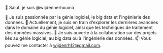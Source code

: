 👋 Salut, je suis @wijdennerhouma

👀 Je suis passionnée par le génie logiciel, le big data et l'ingénierie des données.
🌱 Actuellement, je suis en train d'explorer les dernières avancées dans le domaine du génie logiciel, ainsi que les techniques de traitement des données massives.
💞️ Je suis ouverte à la collaboration sur des projets liés au génie logiciel, au big data ou à l'ingénierie des données.
📫 Vous pouvez me contacter à wijdenrh12@gmail.com.

<!---
wijdennerhouma/wijdennerhouma is a ✨ special ✨ repository because its `README.md` (this file) appears on your GitHub profile.
You can click the Preview link to take a look at your changes.
--->
